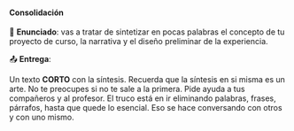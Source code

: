 #### Consolidación

🎯 **Enunciado**: vas a tratar de sintetizar en pocas palabras 
el concepto de tu proyecto de curso, la narrativa y el diseño 
preliminar de la experiencia.

📤 **Entrega**:

Un texto **CORTO** con la síntesis. Recuerda que la síntesis en si misma 
es un arte. No te preocupes si no te sale a la primera. Pide ayuda a tus 
compañeros y al profesor. El truco está en ir eliminando palabras,
frases, párrafos, hasta que quede lo esencial. Eso se hace conversando 
con otros y con uno mismo.
